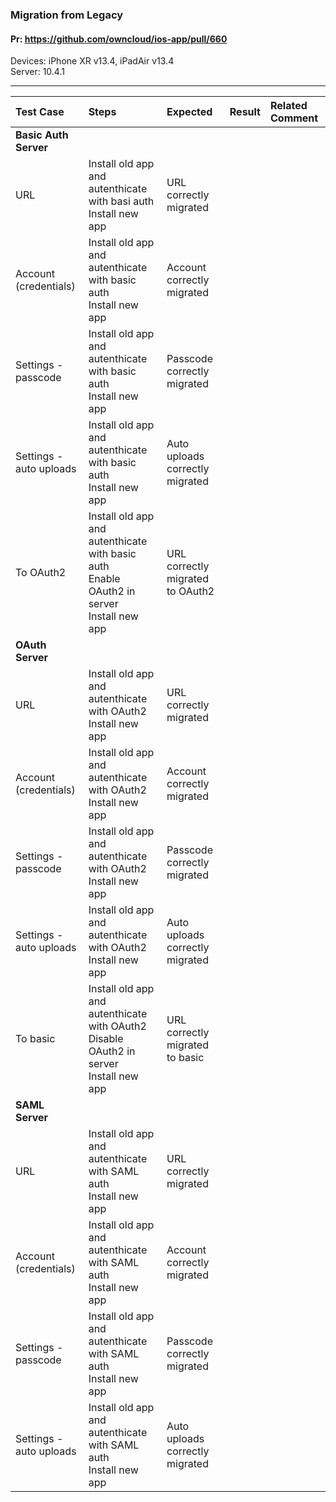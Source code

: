 ### Migration from Legacy

#### Pr: https://github.com/owncloud/ios-app/pull/660

Devices: iPhone XR v13.4, iPadAir v13.4<br>
Server: 10.4.1

---

 
| Test Case | Steps | Expected | Result | Related Comment | 
| :-------- | :---- | :------- | :----: | :-------------- | 
|**Basic Auth Server**|||||
| URL | Install old app and autenthicate with basi auth<br>Install new app | URL correctly migrated | | | |
| Account (credentials) | Install old app and autenthicate with basic auth<br>Install new app | Account correctly migrated | | | |
| Settings - passcode | Install old app and autenthicate with basic auth<br>Install new app | Passcode correctly migrated | | | |
| Settings - auto uploads | Install old app and autenthicate with basic auth<br>Install new app | Auto uploads correctly migrated | | | |
| To OAuth2 | Install old app and autenthicate with basic auth<br>Enable OAuth2 in server<br>Install new app | URL correctly migrated to OAuth2 | | | |
|**OAuth Server**|||||
| URL | Install old app and autenthicate with OAuth2<br>Install new app | URL correctly migrated | | | |
| Account (credentials) | Install old app and autenthicate with OAuth2<br>Install new app | Account correctly migrated | | | |
| Settings - passcode | Install old app and autenthicate with OAuth2<br>Install new app | Passcode correctly migrated | | | |
| Settings - auto uploads | Install old app and autenthicate with OAuth2<br>Install new app | Auto uploads correctly migrated | | | |
| To basic | Install old app and autenthicate with OAuth2<br>Disable OAuth2 in server<br>Install new app | URL correctly migrated to basic | | | |
|**SAML Server**|||||
| URL | Install old app and autenthicate with SAML auth<br>Install new app | URL correctly migrated | | | |
| Account (credentials) | Install old app and autenthicate with SAML auth<br>Install new app | Account correctly migrated | | | |
| Settings - passcode | Install old app and autenthicate with SAML auth<br>Install new app | Passcode correctly migrated | | | |
| Settings - auto uploads | Install old app and autenthicate with SAML auth<br>Install new app | Auto uploads correctly migrated | | | |
